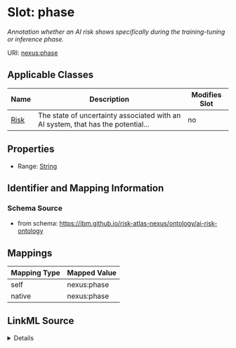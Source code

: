 

# Slot: phase


_Annotation whether an AI risk shows specifically during the training-tuning or inference phase._





URI: [nexus:phase](https://ibm.github.io/risk-atlas-nexus/ontology/phase)



<!-- no inheritance hierarchy -->





## Applicable Classes

| Name | Description | Modifies Slot |
| --- | --- | --- |
| [Risk](Risk.md) | The state of uncertainty associated with an AI system, that has the potential... |  no  |







## Properties

* Range: [String](String.md)





## Identifier and Mapping Information







### Schema Source


* from schema: https://ibm.github.io/risk-atlas-nexus/ontology/ai-risk-ontology




## Mappings

| Mapping Type | Mapped Value |
| ---  | ---  |
| self | nexus:phase |
| native | nexus:phase |




## LinkML Source

<details>
```yaml
name: phase
description: Annotation whether an AI risk shows specifically during the training-tuning
  or inference phase.
from_schema: https://ibm.github.io/risk-atlas-nexus/ontology/ai-risk-ontology
rank: 1000
alias: phase
owner: Risk
domain_of:
- Risk
range: string

```
</details>
